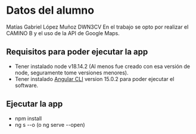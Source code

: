 # Datos del alumno
Matías Gabriel López Muñoz
DWN3CV
En el trabajo se opto por realizar el CAMINO B y el uso de la API de Google Maps.

## Requisitos para poder ejecutar la app
- Tener instalado node v18.14.2 (Al menos fue creado con esa versión de node, seguramente tome versiones menores).
- Tener instalado [Angular CLI](https://github.com/angular/angular-cli) version 15.0.2 para poder ejecutar el software.

## Ejecutar la app
- npm install
- ng s --o (o ng serve --open)
